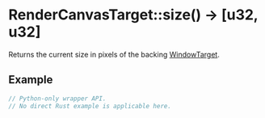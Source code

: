 # RenderCanvasTarget::size() -> [u32, u32]

Returns the current size in pixels of the backing [WindowTarget](https://fragmentcolor.org/api/targets/windowtarget).

## Example

```rust
// Python-only wrapper API.
// No direct Rust example is applicable here.
```

